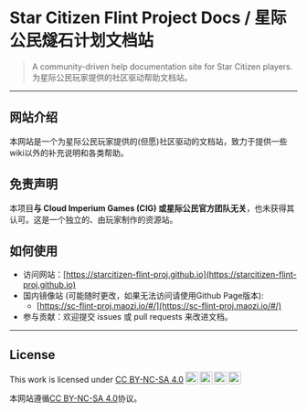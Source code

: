 # Star Citizen Flint Project Docs / 星际公民燧石计划文档站

> A community-driven help documentation site for Star Citizen players.  
> 为星际公民玩家提供的社区驱动帮助文档站。

---

## 网站介绍
本网站是一个为星际公民玩家提供的(但愿)社区驱动的文档站，致力于提供一些wiki以外的补充说明和各类帮助。


## 免责声明  
本项目**与 Cloud Imperium Games (CIG) 或星际公民官方团队无关**，也未获得其认可。这是一个独立的、由玩家制作的资源站。  

## 如何使用
- 访问网站：[https://starcitizen-flint-proj.github.io](https://starcitizen-flint-proj.github.io)  
- 国内镜像站 (可能随时更改，如果无法访问请使用Github Page版本): 
    - [https://sc-flint-proj.maozi.io/#/](https://sc-flint-proj.maozi.io/#/)
- 参与贡献：欢迎提交 issues 或 pull requests 来改进文档。  

---

## **License**

<p xmlns:cc="http://creativecommons.org/ns#" >This work is licensed under <a href="https://creativecommons.org/licenses/by-nc-sa/4.0/?ref=chooser-v1" target="_blank" rel="license noopener noreferrer" style="display:inline-block;">CC BY-NC-SA 4.0<img style="height:22px!important;margin-left:3px;vertical-align:text-bottom;" src="https://mirrors.creativecommons.org/presskit/icons/cc.svg?ref=chooser-v1" alt=""><img style="height:22px!important;margin-left:3px;vertical-align:text-bottom;" src="https://mirrors.creativecommons.org/presskit/icons/by.svg?ref=chooser-v1" alt=""><img style="height:22px!important;margin-left:3px;vertical-align:text-bottom;" src="https://mirrors.creativecommons.org/presskit/icons/nc.svg?ref=chooser-v1" alt=""><img style="height:22px!important;margin-left:3px;vertical-align:text-bottom;" src="https://mirrors.creativecommons.org/presskit/icons/sa.svg?ref=chooser-v1" alt=""></a></p>

本网站遵循[CC BY-NC-SA 4.0](https://creativecommons.org/licenses/by-nc-sa/4.0/)协议。